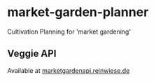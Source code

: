 # market-garden-planner
Cultivation Planning for 'market gardening'

## Veggie API
Available at [marketgardenapi.reinwiese.de](https://marketgardenapi.reinwiese.de/veggies.php)

